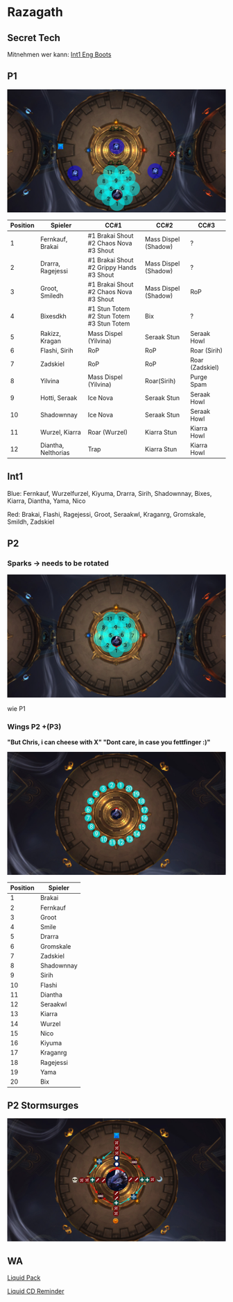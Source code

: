 # Razagath

## Secret Tech 

Mitnehmen wer kann: [Int1 Eng Boots](https://www.wowhead.com/item=172912/momentum-redistributor-boots)

## P1

![P1](/images/raziP1.png)

| Position    | Spieler | CC#1 | CC#2 | CC#3 |
| ----------- | ----------- | ----------- | ----------- | ----------- |
| 1  | Fernkauf, Brakai | #1 Brakai Shout #2 Chaos Nova #3 Shout | Mass Dispel (Shadow) | ? |
| 2  | Drarra, Ragejessi| #1 Brakai Shout #2 Grippy Hands #3 Shout | Mass Dispel (Shadow)| ? |
| 3  | Groot, Smiledh   | #1 Brakai Shout #2 Chaos Nova #3 Shout | Mass Dispel (Shadow)| RoP |
| 4  | Bixesdkh         | #1 Stun Totem #2 Stun Totem #3 Stun Totem | Bix | ? |
| 5  | Rakizz, Kragan     | Mass Dispel (Yilvina) | Seraak Stun | Seraak Howl |
| 6  | Flashi, Sirih    | RoP | RoP | Roar (Sirih) |
| 7  | Zadskiel         | RoP | RoP | Roar (Zadskiel) |
| 8  | Yilvina           | Mass Dispel (Yilvina) | Roar(Sirih) | Purge Spam |
| 9  | Hotti, Seraak | Ice Nova | Seraak Stun | Seraak Howl |
| 10 | Shadownnay       | Ice Nova | Seraak Stun | Seraak Howl |
| 11 | Wurzel, Kiarra     | Roar (Wurzel) | Kiarra Stun | Kiarra Howl |
| 12 | Diantha, Nelthorias  | Trap | Kiarra Stun | Kiarra Howl |

## Int1

Blue: Fernkauf, Wurzelfurzel, Kiyuma, Drarra, Sirih, Shadownnay, Bixes, Kiarra, Diantha, Yama, Nico

Red: Brakai, Flashi, Ragejessi, Groot, Seraakwl, Kraganrg, Gromskale, Smildh, Zadskiel

## P2

### Sparks -> needs to be rotated

![P2_Sparks](/images/6_p2sparks.png)

wie P1

### Wings P2 +(P3)

**"But Chris, i can cheese with X" "Dont care, in case you fettfinger :)"**

![P2_Wings](/images/6_p2wingsv2.png)

| Position    | Spieler |
| ----------- | ----------- |
| 1 | Brakai |
| 2 | Fernkauf |
| 3 | Groot |
| 4 | Smile |
| 5 | Drarra |
| 6 | Gromskale |
| 7 | Zadskiel |
| 8 | Shadownnay |
| 9 | Sirih |
| 10 | Flashi |
| 11 | Diantha |
| 12 | Seraakwl |
| 13 | Kiarra |
| 14 | Wurzel |
| 15 | Nico |
| 16 | Kiyuma |
| 17 | Kraganrg |
| 18 | Ragejessi |
| 19 | Yama |
| 20 | Bix |

## P2 Stormsurges

![Liquid Strat](/images/6_p2stormsurge.png)


## WA

[Liquid Pack](https://wago.io/LiquidVault)

[Liquid CD Reminder](https://wago.io/cDPzpjk7w)
